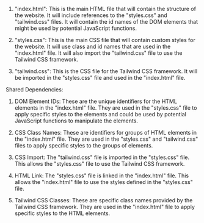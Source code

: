 1. "index.html": This is the main HTML file that will contain the structure of the website. It will include references to the "styles.css" and "tailwind.css" files. It will contain the id names of the DOM elements that might be used by potential JavaScript functions.

2. "styles.css": This is the main CSS file that will contain custom styles for the website. It will use class and id names that are used in the "index.html" file. It will also import the "tailwind.css" file to use the Tailwind CSS framework.

3. "tailwind.css": This is the CSS file for the Tailwind CSS framework. It will be imported in the "styles.css" file and used in the "index.html" file.

Shared Dependencies:

1. DOM Element IDs: These are the unique identifiers for the HTML elements in the "index.html" file. They are used in the "styles.css" file to apply specific styles to the elements and could be used by potential JavaScript functions to manipulate the elements.

2. CSS Class Names: These are identifiers for groups of HTML elements in the "index.html" file. They are used in the "styles.css" and "tailwind.css" files to apply specific styles to the groups of elements.

3. CSS Import: The "tailwind.css" file is imported in the "styles.css" file. This allows the "styles.css" file to use the Tailwind CSS framework.

4. HTML Link: The "styles.css" file is linked in the "index.html" file. This allows the "index.html" file to use the styles defined in the "styles.css" file.

5. Tailwind CSS Classes: These are specific class names provided by the Tailwind CSS framework. They are used in the "index.html" file to apply specific styles to the HTML elements.
